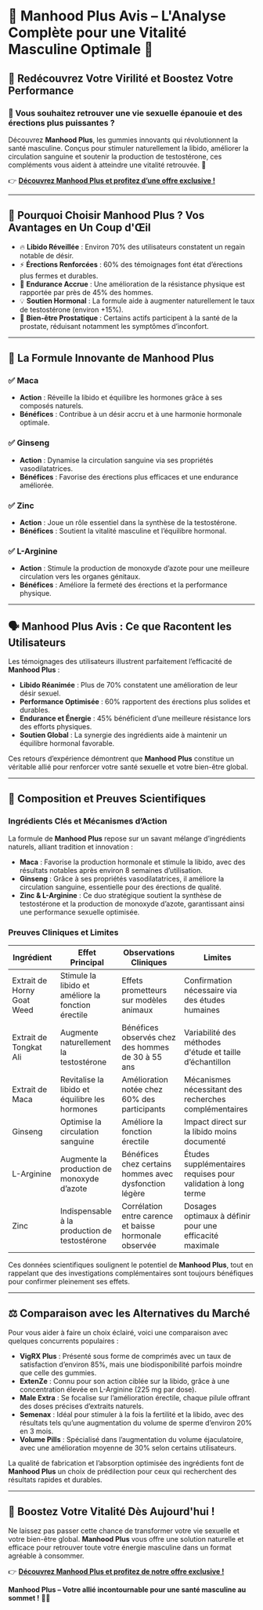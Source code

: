 # 🛒 **Manhood Plus Avis – L'Analyse Complète pour une Vitalité Masculine Optimale** 🌟

## 🚀 Redécouvrez Votre Virilité et Boostez Votre Performance

### 🤔 Vous souhaitez retrouver une vie sexuelle épanouie et des érections plus puissantes ?

Découvrez **Manhood Plus**, les gummies innovants qui révolutionnent la santé masculine. Conçus pour stimuler naturellement la libido, améliorer la circulation sanguine et soutenir la production de testostérone, ces compléments vous aident à atteindre une vitalité retrouvée. 💪

👉 [**Découvrez Manhood Plus et profitez d’une offre exclusive !**](https://manhood-fr.com/manhood-plus-avis)

---

## 🌟 **Pourquoi Choisir Manhood Plus ? Vos Avantages en Un Coup d'Œil**

- 🔥 **Libido Réveillée** : Environ 70% des utilisateurs constatent un regain notable de désir.
- ⚡ **Érections Renforcées** : 60% des témoignages font état d’érections plus fermes et durables.
- 🏃 **Endurance Accrue** : Une amélioration de la résistance physique est rapportée par près de 45% des hommes.
- 💡 **Soutien Hormonal** : La formule aide à augmenter naturellement le taux de testostérone (environ +15%).
- 🍃 **Bien-être Prostatique** : Certains actifs participent à la santé de la prostate, réduisant notamment les symptômes d’inconfort.

---

## 🌿 **La Formule Innovante de Manhood Plus**

### ✅ **Maca**
- **Action** : Réveille la libido et équilibre les hormones grâce à ses composés naturels.
- **Bénéfices** : Contribue à un désir accru et à une harmonie hormonale optimale.

### ✅ **Ginseng**
- **Action** : Dynamise la circulation sanguine via ses propriétés vasodilatatrices.
- **Bénéfices** : Favorise des érections plus efficaces et une endurance améliorée.

### ✅ **Zinc**
- **Action** : Joue un rôle essentiel dans la synthèse de la testostérone.
- **Bénéfices** : Soutient la vitalité masculine et l’équilibre hormonal.

### ✅ **L-Arginine**
- **Action** : Stimule la production de monoxyde d’azote pour une meilleure circulation vers les organes génitaux.
- **Bénéfices** : Améliore la fermeté des érections et la performance physique.

---

## 🗣 **Manhood Plus Avis : Ce que Racontent les Utilisateurs**

Les témoignages des utilisateurs illustrent parfaitement l’efficacité de **Manhood Plus** :

- **Libido Réanimée** : Plus de 70% constatent une amélioration de leur désir sexuel.
- **Performance Optimisée** : 60% rapportent des érections plus solides et durables.
- **Endurance et Énergie** : 45% bénéficient d’une meilleure résistance lors des efforts physiques.
- **Soutien Global** : La synergie des ingrédients aide à maintenir un équilibre hormonal favorable.

Ces retours d’expérience démontrent que **Manhood Plus** constitue un véritable allié pour renforcer votre santé sexuelle et votre bien-être global.

---

## 🔬 **Composition et Preuves Scientifiques**

### Ingrédients Clés et Mécanismes d’Action

La formule de **Manhood Plus** repose sur un savant mélange d’ingrédients naturels, alliant tradition et innovation :

- **Maca** : Favorise la production hormonale et stimule la libido, avec des résultats notables après environ 8 semaines d’utilisation.
- **Ginseng** : Grâce à ses propriétés vasodilatatrices, il améliore la circulation sanguine, essentielle pour des érections de qualité.
- **Zinc & L-Arginine** : Ce duo stratégique soutient la synthèse de testostérone et la production de monoxyde d’azote, garantissant ainsi une performance sexuelle optimisée.

### Preuves Cliniques et Limites

| **Ingrédient**                   | **Effet Principal**                                        | **Observations Cliniques**                              | **Limites**                                            |
|----------------------------------|------------------------------------------------------------|---------------------------------------------------------|--------------------------------------------------------|
| Extrait de Horny Goat Weed       | Stimule la libido et améliore la fonction érectile         | Effets prometteurs sur modèles animaux                  | Confirmation nécessaire via des études humaines        |
| Extrait de Tongkat Ali           | Augmente naturellement la testostérone                     | Bénéfices observés chez des hommes de 30 à 55 ans         | Variabilité des méthodes d'étude et taille d’échantillon |
| Extrait de Maca                  | Revitalise la libido et équilibre les hormones             | Amélioration notée chez 60% des participants              | Mécanismes nécessitant des recherches complémentaires   |
| Ginseng                          | Optimise la circulation sanguine                           | Améliore la fonction érectile                           | Impact direct sur la libido moins documenté            |
| L-Arginine                       | Augmente la production de monoxyde d’azote                  | Bénéfices chez certains hommes avec dysfonction légère    | Études supplémentaires requises pour validation à long terme |
| Zinc                             | Indispensable à la production de testostérone                | Corrélation entre carence et baisse hormonale observée    | Dosages optimaux à définir pour une efficacité maximale |

Ces données scientifiques soulignent le potentiel de **Manhood Plus**, tout en rappelant que des investigations complémentaires sont toujours bénéfiques pour confirmer pleinement ses effets.

---

## ⚖️ **Comparaison avec les Alternatives du Marché**

Pour vous aider à faire un choix éclairé, voici une comparaison avec quelques concurrents populaires :

- **VigRX Plus** : Présenté sous forme de comprimés avec un taux de satisfaction d’environ 85%, mais une biodisponibilité parfois moindre que celle des gummies.
- **ExtenZe** : Connu pour son action ciblée sur la libido, grâce à une concentration élevée en L-Arginine (225 mg par dose).
- **Male Extra** : Se focalise sur l’amélioration érectile, chaque pilule offrant des doses précises d’extraits naturels.
- **Semenax** : Idéal pour stimuler à la fois la fertilité et la libido, avec des résultats tels qu’une augmentation du volume de sperme d’environ 20% en 3 mois.
- **Volume Pills** : Spécialisé dans l’augmentation du volume éjaculatoire, avec une amélioration moyenne de 30% selon certains utilisateurs.

La qualité de fabrication et l’absorption optimisée des ingrédients font de **Manhood Plus** un choix de prédilection pour ceux qui recherchent des résultats rapides et durables.

---

## 🎯 **Boostez Votre Vitalité Dès Aujourd'hui !**

Ne laissez pas passer cette chance de transformer votre vie sexuelle et votre bien-être global. **Manhood Plus** vous offre une solution naturelle et efficace pour retrouver toute votre énergie masculine dans un format agréable à consommer.

👉 [**Découvrez Manhood Plus et profitez de notre offre exclusive !**](https://manhood-fr.com/manhood-plus-avis)

**Manhood Plus – Votre allié incontournable pour une santé masculine au sommet !** 🥇✨
